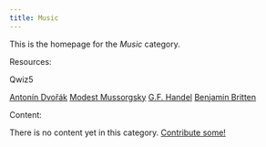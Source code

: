 ```yaml
---
title: Music
---
```


This is the homepage for the *Music* category.

Resources: 

Qwiz5

[Antonín Dvořák](https://www.qwizbowl.com/post/qwiz5-quizbowl-dvorak)
[Modest Mussorgsky](https://www.qwizbowl.com/post/qwiz5-quizbowl-mussorgsky)
[G.F. Handel](https://www.qwizbowl.com/post/qwiz5-quizbowl-handel)
[Benjamin Britten](https://www.qwizbowl.com/post/qwiz5-quizbowl-britten)

Content:

There is no content yet in this category. [Contribute some!](/contribute/index.html)
